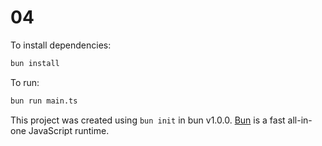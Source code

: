 # 04

To install dependencies:

```bash
bun install
```

To run:

```bash
bun run main.ts
```

This project was created using `bun init` in bun v1.0.0. [Bun](https://bun.sh) is a fast all-in-one JavaScript runtime.
